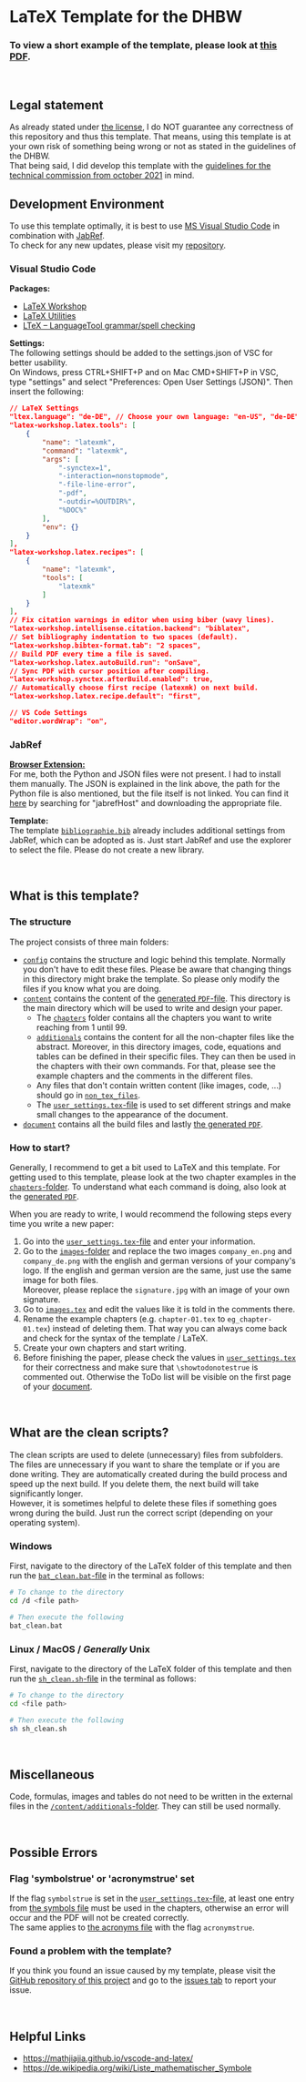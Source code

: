 # LaTeX Template for the DHBW

### To view a short example of the template, please look at [this PDF](document/document.pdf).

&nbsp;

## Legal statement

As already stated under [the license](LICENSE), I do NOT guarantee any correctness of this repository and thus this template. That means, using this template is at your own risk of something being wrong or not as stated in the guidelines of the DHBW.  
That being said, I did develop this template with the [guidelines for the technical commission from october 2021](https://www.dhbw.de/fileadmin/user_upload/Dokumente/Dokumente_fuer_Studierende/191212_Leitlinien_Praxismodule_Studien_Bachelorarbeiten.pdf) in mind.

## Development Environment

To use this template optimally, it is best to use [MS Visual Studio Code](https://code.visualstudio.com) in combination with [JabRef](https://www.jabref.org).  
To check for any new updates, please visit my [repository](https://github.com/tim-bsm/dhbw_latex-template).

### Visual Studio Code

**Packages:**

- [LaTeX Workshop](https://marketplace.visualstudio.com/items?itemName=James-Yu.latex-workshop)
- [LaTeX Utilities](https://marketplace.visualstudio.com/items?itemName=tecosaur.latex-utilities)
- [LTeX – LanguageTool grammar/spell checking](https://marketplace.visualstudio.com/items?itemName=valentjn.vscode-ltex)

**Settings:**  
The following settings should be added to the settings.json of VSC for better usability.  
On Windows, press CTRL+SHIFT+P and on Mac CMD+SHIFT+P in VSC, type "settings" and select "Preferences: Open User Settings (JSON)". Then insert the following:

```json
// LaTeX Settings
"ltex.language": "de-DE", // Choose your own language: "en-US", "de-DE", ...
"latex-workshop.latex.tools": [
    {
        "name": "latexmk",
        "command": "latexmk",
        "args": [
            "-synctex=1",
            "-interaction=nonstopmode",
            "-file-line-error",
            "-pdf",
            "-outdir=%OUTDIR%",
            "%DOC%"
        ],
        "env": {}
    }
],
"latex-workshop.latex.recipes": [
    {
        "name": "latexmk",
        "tools": [
            "latexmk"
        ]
    }
],
// Fix citation warnings in editor when using biber (wavy lines).
"latex-workshop.intellisense.citation.backend": "biblatex",
// Set bibliography indentation to two spaces (default).
"latex-workshop.bibtex-format.tab": "2 spaces",
// Build PDF every time a file is saved.
"latex-workshop.latex.autoBuild.run": "onSave",
// Sync PDF with cursor position after compiling.
"latex-workshop.synctex.afterBuild.enabled": true,
// Automatically choose first recipe (latexmk) on next build.
"latex-workshop.latex.recipe.default": "first",

// VS Code Settings
"editor.wordWrap": "on",
```

### JabRef

**[Browser Extension:](https://docs.jabref.org/collect/jabref-browser-extension)**  
For me, both the Python and JSON files were not present. I had to install them manually. The JSON is explained in the link above, the path for the Python file is also mentioned, but the file itself is not linked. You can find it [here](https://github.com/JabRef/jabref/) by searching for "jabrefHost" and downloading the appropriate file.

**Template:**  
The template [`bibliographie.bib`](/content/bibliographie.bib) already includes additional settings from JabRef, which can be adopted as is. Just start JabRef and use the explorer to select the file. Please do not create a new library.

&nbsp;

## What is this template?

### The structure

The project consists of three main folders:

- [`config`](/config/) contains the structure and logic behind this template. Normally you don't have to edit these files. Please be aware that changing things in this directory might brake the template. So please only modify the files if you know what you are doing.
- [`content`](/content) contains the content of the [generated `PDF`-file](/document/document.pdf). This directory is the main directory which will be used to write and design your paper.
  - The [`chapters`](/content/chapters/) folder contains all the chapters you want to write reaching from 1 until 99.
  - [`additionals`](/content/additionals/) contains the content for all the non-chapter files like the abstract. Moreover, in this directory images, code, equations and tables can be defined in their specific files. They can then be used in the chapters with their own commands. For that, please see the example chapters and the comments in the different files.
  - Any files that don't contain written content (like images, code, ...) should go in [`non_tex_files`](/content/non_tex_files/).
  - The [`user_settings.tex`-file](/content/user_settings.tex) is used to set different strings and make small changes to the appearance of the document.
- [`document`](/document/) contains all the build files and lastly [the generated `PDF`](/document/document.pdf).

### How to start?

Generally, I recommend to get a bit used to LaTeX and this template. For getting used to this template, please look at the two chapter examples in the [`chapters`-folder](/content/chapters/). To understand what each command is doing, also look at the [generated `PDF`](/document/document.pdf).

When you are ready to write, I would recommend the following steps every time you write a new paper:

1. Go into the [`user_settings.tex`-file](/content/user_settings.tex) and enter your information.
2. Go to the [`images`-folder](/content/non_tex_files/images/) and replace the two images `company_en.png` and `company_de.png` with the english and german versions of your company's logo. If the english and german version are the same, just use the same image for both files.  
   Moreover, please replace the `signature.jpg` with an image of your own signature.
3. Go to [`images.tex`](/content/additionals/images.tex) and edit the values like it is told in the comments there.
4. Rename the example chapters (e.g. `chapter-01.tex` to `eg_chapter-01.tex`) instead of deleting them. That way you can always come back and check for the syntax of the template / LaTeX.
5. Create your own chapters and start writing.
6. Before finishing the paper, please check the values in [`user_settings.tex`](/content/user_settings.tex) for their correctness and make sure that `\showtodonotestrue` is commented out. Otherwise the ToDo list will be visible on the first page of your [document](/document/document.pdf).

&nbsp;

## What are the clean scripts?

The clean scripts are used to delete (unnecessary) files from subfolders. The files are unnecessary if you want to share the template or if you are done writing. They are automatically created during the build process and speed up the next build. If you delete them, the next build will take significantly longer.  
However, it is sometimes helpful to delete these files if something goes wrong during the build. Just run the correct script (depending on your operating system).

### Windows

First, navigate to the directory of the LaTeX folder of this template and then run the [`bat_clean.bat`-file](/bat_clean.bat) in the terminal as follows:

```bash
# To change to the directory
cd /d <file path>

# Then execute the following
bat_clean.bat
```

### Linux / MacOS / _Generally_ Unix

First, navigate to the directory of the LaTeX folder of this template and then run the [`sh_clean.sh`-file](/sh_clean.sh) in the terminal as follows:

```bash
# To change to the directory
cd <file path>

# Then execute the following
sh sh_clean.sh
```

&nbsp;

## Miscellaneous

Code, formulas, images and tables do not need to be written in the external files in the [`/content/additionals`-folder](/content/additionals/). They can still be used normally.

&nbsp;

## Possible Errors

### Flag 'symbolstrue' or 'acronymstrue' set

If the flag `symbolstrue` is set in the [`user_settings.tex`-file](/content/user_settings.tex), at least one entry from [the symbols file](/content/additionals/symbols.tex) must be used in the chapters, otherwise an error will occur and the PDF will not be created correctly.  
The same applies to [the acronyms file](/content/additionals/acronyms.tex) with the flag `acronymstrue`.

### Found a problem with the template?

If you think you found an issue caused by my template, please visit the [GitHub repository of this project](https://github.com/tim-bsm/dhbw_latex-template) and go to the [issues tab](https://github.com/tim-bsm/dhbw_latex-template/issues) to report your issue.

&nbsp;

## Helpful Links

- https://mathjiajia.github.io/vscode-and-latex/
- https://de.wikipedia.org/wiki/Liste_mathematischer_Symbole
